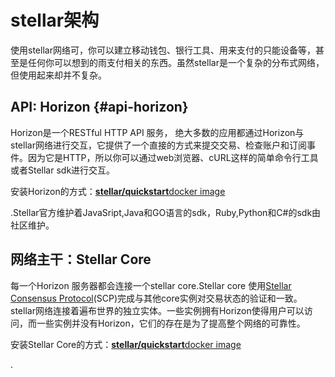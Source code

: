 # stellar架构

使用stellar网络可，你可以建立移动钱包、银行工具、用来支付的只能设备等，甚至是任何你可以想到的雨支付相关的东西。虽然stellar是一个复杂的分布式网络，但使用起来却并不复杂。

## API: Horizon {#api-horizon}

Horizon是一个RESTful HTTP API 服务， 绝大多数的应用都通过Horizon与stellar网络进行交互，它提供了一个直接的方式来提交交易、检查账户和订阅事件。因为它是HTTP，所以你可以通过web浏览器、cURL这样的简单命令行工具或者Stellar sdk进行交互。

安装Horizon的方式：[**stellar/quickstart**docker image](https://hub.docker.com/r/stellar/quickstart/)

.Stellar官方维护着JavaSript,Java和GO语言的sdk，Ruby,Python和C\#的sdk由社区维护。

## 网络主干：Stellar Core

每一个Horizon 服务器都会连接一个stellar core.Stellar core 使用[Stellar Consensus Protocol](https://www.stellar.org/developers/guides/concepts/scp.html)\(SCP\)完成与其他core实例对交易状态的验证和一致。stellar网络连接着遍布世界的独立实体。一些实例拥有Horizon使得用户可以访问，而一些实例并没有Horizon，它们的存在是为了提高整个网络的可靠性。

安装Stellar Core的方式：[**stellar/quickstart**docker image](https://hub.docker.com/r/stellar/quickstart/)

.



